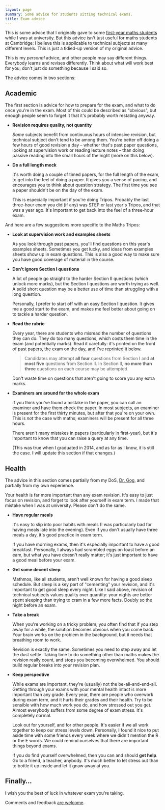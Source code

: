 ```yaml
---
layout: page
summary: Some advice for students sitting technical exams.
title: Exam advice
---
```


This is some advice that I originally gave to some [first-year maths students][1] while I was at university. But this advice isn't just useful for maths students at Cambridge: I believe this is applicable to technical subjects at many different levels. This is just a tidied-up version of my original advice.

[1]: /2014/05/part-ia-exams/

This is my *personal* advice, and other people may say different things. Everybody learns and revises differently. Think about what will work best for you; don't just do something because I said so.

The advice comes in two sections:

## Academic

The first section is advice for how to prepare for the exam, and what to do once you're in the exam. Most of this could be described as "obvious", but enough people seem to forget it that it's probably worth restating anyway.

*   **Revision requires quality, not quantity**

    *Some* subjects benefit from continuous hours of intensive revision, but technical subject don't tend to be among them.  You're better off doing a few hours of good revision a day – whether that's past paper questions, looking at supervision work or reading lecture notes – than doing passive reading into the small hours of the night (more on this below).

*   **Do a full length mock**

    It's worth doing a couple of timed papers, for the full length of the exam, to get into the feel of doing a paper. It gives you a sense of pacing, and encourages you to think about question strategy. The first time you see a paper shouldn't be on the day of the exam.

    This is especially important if you're doing Tripos. Probably the last three-hour exam you did (if any) was STEP or last year's Tripos, and that was a year ago. It's important to get back into the feel of a three-hour exam.

And here are a few suggestions more specific to the Maths Tripos:

*   **Look at supervision work and examples sheets**

    As you look through past papers, you'll find questions on this year's examples sheets. Sometimes you get lucky, and ideas from examples sheets show up in exam questions. This is also a good way to make sure you have good coverage of material in the course.

*   **Don’t ignore Section&nbsp;I questions**

    A lot of people go straight to the harder Section&nbsp;II questions (which unlock more marks), but the Section&nbsp;I questions are worth trying as well. A solid short question may be a better use of time than struggling with a long question.

    Personally, I prefer to start off with an easy Section&nbsp;I question. It gives me a good start to the exam, and makes me feel better about going on to tackle a harder question.

*   **Read the rubric**

    Every year, there are students who misread the number of questions they can do. They do too many questions, which costs them time in the exam (and potentially marks). Read it carefully: it's printed on the front of past papers, the exam on the day, and I've reprinted it below.

    > Candidates may attempt **all four** questions from Section&nbsp;I and **at most five** questions from Section&nbsp;II. In Section&nbsp;II, **no more than three** questions on each course may be attempted.

    Don't waste time on questions that aren't going to score you any extra marks.

*   **Examiners are around for the whole exam**

    If you think you've found a mistake in the paper, you can call an examiner and have them check the paper. In most subjects, an examiner is present for the first thirty minutes, but after that you're on your own. This is *not* the case with maths; examiners will be present for all three hours.

    There aren't many mistakes in papers (particularly in first-year), but it's important to know that you can raise a query at any time.

    (This was true when I graduated in 2014, and as far as I know, it is still the case. I will update this section if that changes.)

## Health

The advice in this section comes partially from my DoS, [Dr.&nbsp;Gog](http://www.damtp.cam.ac.uk/people/j.r.gog/), and partially from my own experience.

Your health is far more important than any exam revision. It's easy to just focus on revision, and forget to look after yourself in exam term. I made that mistake when I was at university. Please don't do the same.

*   **Have regular meals**

    It's easy to slip into poor habits with meals (I was particularly bad for having meals late into the evening). Even if you don't usually have three meals a day, it's good practice in exam term.

    If you have morning exams, then it's especially important to have a good breakfast. Personally, I always had scrambled eggs on toast before an eam, but what you have doesn't really matter; it's just important to have a good meal before your exam.

*   **Get some decent sleep**

    Mathmos, like all students, aren't well known for having a good sleep schedule. But sleep is a key part of "cementing" your revision, and it's important to get good sleep every night. Like I said above, revision of technical subjects values quality over quantity: your nights are better spent sleeping than trying to cram in a few more facts. Doubly so the night before an exam.

*   **Take a break**

    When you're working on a tricky problem, you often find that if you step away for a while, the solution becomes obvious when you come back. Your brain works on the problem in the background, but it needs that breathing room to work.

    Revision is exactly the same. Sometimes you need to step away and let the dust settle. Taking time to do something other than maths makes the revision really count, and stops you becoming overwhelmed. You should build regular breaks into your revision plan.

*   **Keep perspective**

    While exams are important, they're (usually) not the be-all-and-end-all. Getting through your exams with your mental health intact is more important than any grade. Every year, there are people who overwork during exam term, and it hurts their grades and their health. Try to be sensible with how much work you do, and how stressed out you get. Almost everybody suffers from some degree of exam stress. It's completely normal.

    Look out for yourself, and for other people. It's easier if we all work together to keep our stress levels down. Personally, I found it nice to put aside time with some friends every week where we didn't mention the R or the E words. We could remind ourselves that there are important things beyond exams.

    If you do find yourself overwhelmed, then you can and should **get help**. Go to a friend, a teacher, anybody. It's much better to let stress out than to bottle it up inside and let it gnaw away at you.

## Finally…

I wish you the best of luck in whatever exam you're taking.

Comments and feedback [are welcome](/#contact).
